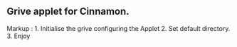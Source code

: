 ## Grive applet for Cinnamon.
Markup : 1. Initialise the grive configuring the Applet
        2. Set default directory.
        3. Enjoy
